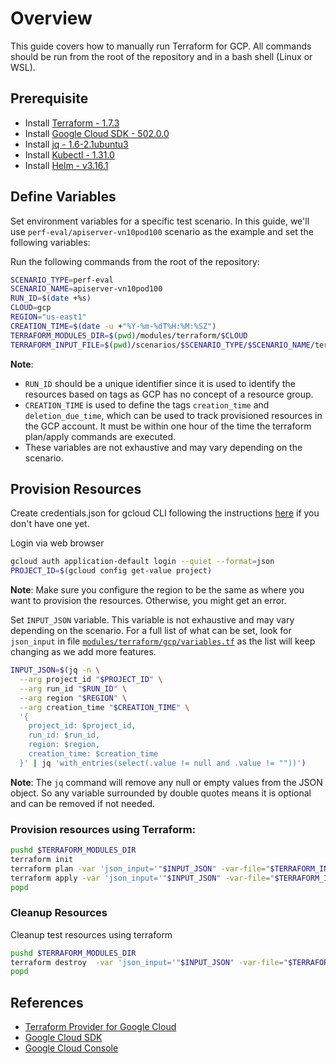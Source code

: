 # Overview

This guide covers how to manually run Terraform for GCP. All commands should be run from the root of the repository and in a bash shell (Linux or WSL).

## Prerequisite

* Install [Terraform - 1.7.3](https://developer.hashicorp.com/terraform/tutorials/azure-get-started/install-cli)
* Install [Google Cloud SDK - 502.0.0](https://cloud.google.com/sdk/docs/install)
* Install [jq - 1.6-2.1ubuntu3](https://stedolan.github.io/jq/download/)
* Install [Kubectl - 1.31.0](https://kubernetes.io/docs/tasks/tools/install-kubectl-linux/)
* Install [Helm - v3.16.1](https://helm.sh/docs/intro/install/)

## Define Variables

Set environment variables for a specific test scenario. In this guide, we'll use `perf-eval/apiserver-vn10pod100` scenario as the example and set the following variables:

Run the following commands from the root of the repository:
```bash
SCENARIO_TYPE=perf-eval
SCENARIO_NAME=apiserver-vn10pod100
RUN_ID=$(date +%s)
CLOUD=gcp
REGION="us-east1"
CREATION_TIME=$(date -u +"%Y-%m-%dT%H:%M:%SZ")
TERRAFORM_MODULES_DIR=$(pwd)/modules/terraform/$CLOUD
TERRAFORM_INPUT_FILE=$(pwd)/scenarios/$SCENARIO_TYPE/$SCENARIO_NAME/terraform-inputs/${CLOUD}.tfvars
```

**Note**:
* `RUN_ID` should be a unique identifier since it is used to identify the resources based on tags as GCP has no concept of a resource group.
* `CREATION_TIME` is used to define the tags `creation_time` and `deletion_due_time`, which can be used to track provisioned resources in the GCP account. It must be within one hour of the time the terraform plan/apply commands are executed.
* These variables are not exhaustive and may vary depending on the scenario.

## Provision Resources

Create credentials.json for gcloud CLI following the instructions [here](https://cloud.google.com/sdk/gcloud/reference/auth/application-default) if you don't have one yet.

Login via web browser

```bash
gcloud auth application-default login --quiet --format=json
PROJECT_ID=$(gcloud config get-value project)
```

**Note**: Make sure you configure the region to be the same as where you want to provision the resources. Otherwise, you might get an error.

Set `INPUT_JSON` variable. This variable is not exhaustive and may vary depending on the scenario. For a full list of what can be set, look for `json_input` in file [`modules/terraform/gcp/variables.tf`](../../../modules/terraform/gcp/variables.tf) as the list will keep changing as we add more features.

```bash
INPUT_JSON=$(jq -n \
  --arg project_id "$PROJECT_ID" \
  --arg run_id "$RUN_ID" \
  --arg region "$REGION" \
  --arg creation_time "$CREATION_TIME" \
  '{
    project_id: $project_id,
    run_id: $run_id,
    region: $region,
    creation_time: $creation_time
  }' | jq 'with_entries(select(.value != null and .value != ""))')
```
**Note**: The `jq` command will remove any null or empty values from the JSON object. So any variable surrounded by double quotes means it is optional and can be removed if not needed.

### Provision resources using Terraform:
```bash
pushd $TERRAFORM_MODULES_DIR
terraform init
terraform plan -var 'json_input='"$INPUT_JSON" -var-file="$TERRAFORM_INPUT_FILE"
terraform apply -var 'json_input='"$INPUT_JSON" -var-file="$TERRAFORM_INPUT_FILE"
popd
```

### Cleanup Resources
Cleanup test resources using terraform
```bash
pushd $TERRAFORM_MODULES_DIR
terraform destroy  -var 'json_input='"$INPUT_JSON" -var-file="$TERRAFORM_INPUT_FILE"
popd
```

## References

* [Terraform Provider for Google Cloud](https://registry.terraform.io/providers/hashicorp/google/latest/docs)
* [Google Cloud SDK](https://cloud.google.com/sdk/docs/install)
* [Google Cloud Console](https://cloud.google.com/cloud-console)
